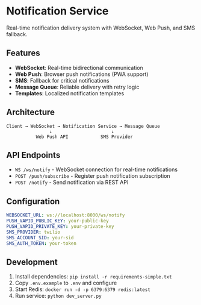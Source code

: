 # Notification Service

Real-time notification delivery system with WebSocket, Web Push, and SMS fallback.

## Features

- **WebSocket**: Real-time bidirectional communication
- **Web Push**: Browser push notifications (PWA support)
- **SMS**: Fallback for critical notifications
- **Message Queue**: Reliable delivery with retry logic
- **Templates**: Localized notification templates

## Architecture

```text
Client → WebSocket → Notification Service → Message Queue
                ↓                      ↓
           Web Push API            SMS Provider
```

## API Endpoints

- `WS /ws/notify` - WebSocket connection for real-time notifications
- `POST /push/subscribe` - Register push notification subscription
- `POST /notify` - Send notification via REST API

## Configuration

```yaml
WEBSOCKET_URL: ws://localhost:8000/ws/notify
PUSH_VAPID_PUBLIC_KEY: your-public-key
PUSH_VAPID_PRIVATE_KEY: your-private-key
SMS_PROVIDER: twilio
SMS_ACCOUNT_SID: your-sid
SMS_AUTH_TOKEN: your-token
```

## Development

1. Install dependencies: `pip install -r requirements-simple.txt`
2. Copy `.env.example` to `.env` and configure
3. Start Redis: `docker run -d -p 6379:6379 redis:latest`
4. Run service: `python dev_server.py`
